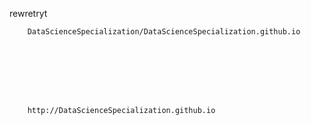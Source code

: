 rewretryt

      
        DataScienceSpecialization/DataScienceSpecialization.github.io

      


    


      
        http://DataScienceSpecialization.github.io
      

